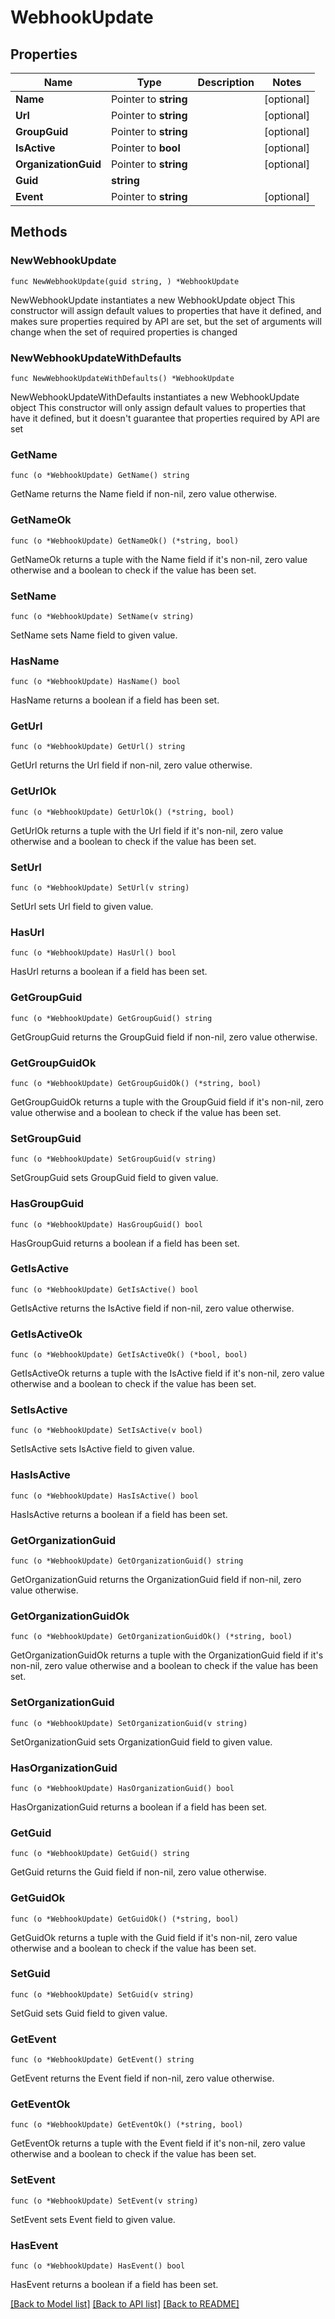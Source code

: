 # WebhookUpdate

## Properties

Name | Type | Description | Notes
------------ | ------------- | ------------- | -------------
**Name** | Pointer to **string** |  | [optional] 
**Url** | Pointer to **string** |  | [optional] 
**GroupGuid** | Pointer to **string** |  | [optional] 
**IsActive** | Pointer to **bool** |  | [optional] 
**OrganizationGuid** | Pointer to **string** |  | [optional] 
**Guid** | **string** |  | 
**Event** | Pointer to **string** |  | [optional] 

## Methods

### NewWebhookUpdate

`func NewWebhookUpdate(guid string, ) *WebhookUpdate`

NewWebhookUpdate instantiates a new WebhookUpdate object
This constructor will assign default values to properties that have it defined,
and makes sure properties required by API are set, but the set of arguments
will change when the set of required properties is changed

### NewWebhookUpdateWithDefaults

`func NewWebhookUpdateWithDefaults() *WebhookUpdate`

NewWebhookUpdateWithDefaults instantiates a new WebhookUpdate object
This constructor will only assign default values to properties that have it defined,
but it doesn't guarantee that properties required by API are set

### GetName

`func (o *WebhookUpdate) GetName() string`

GetName returns the Name field if non-nil, zero value otherwise.

### GetNameOk

`func (o *WebhookUpdate) GetNameOk() (*string, bool)`

GetNameOk returns a tuple with the Name field if it's non-nil, zero value otherwise
and a boolean to check if the value has been set.

### SetName

`func (o *WebhookUpdate) SetName(v string)`

SetName sets Name field to given value.

### HasName

`func (o *WebhookUpdate) HasName() bool`

HasName returns a boolean if a field has been set.

### GetUrl

`func (o *WebhookUpdate) GetUrl() string`

GetUrl returns the Url field if non-nil, zero value otherwise.

### GetUrlOk

`func (o *WebhookUpdate) GetUrlOk() (*string, bool)`

GetUrlOk returns a tuple with the Url field if it's non-nil, zero value otherwise
and a boolean to check if the value has been set.

### SetUrl

`func (o *WebhookUpdate) SetUrl(v string)`

SetUrl sets Url field to given value.

### HasUrl

`func (o *WebhookUpdate) HasUrl() bool`

HasUrl returns a boolean if a field has been set.

### GetGroupGuid

`func (o *WebhookUpdate) GetGroupGuid() string`

GetGroupGuid returns the GroupGuid field if non-nil, zero value otherwise.

### GetGroupGuidOk

`func (o *WebhookUpdate) GetGroupGuidOk() (*string, bool)`

GetGroupGuidOk returns a tuple with the GroupGuid field if it's non-nil, zero value otherwise
and a boolean to check if the value has been set.

### SetGroupGuid

`func (o *WebhookUpdate) SetGroupGuid(v string)`

SetGroupGuid sets GroupGuid field to given value.

### HasGroupGuid

`func (o *WebhookUpdate) HasGroupGuid() bool`

HasGroupGuid returns a boolean if a field has been set.

### GetIsActive

`func (o *WebhookUpdate) GetIsActive() bool`

GetIsActive returns the IsActive field if non-nil, zero value otherwise.

### GetIsActiveOk

`func (o *WebhookUpdate) GetIsActiveOk() (*bool, bool)`

GetIsActiveOk returns a tuple with the IsActive field if it's non-nil, zero value otherwise
and a boolean to check if the value has been set.

### SetIsActive

`func (o *WebhookUpdate) SetIsActive(v bool)`

SetIsActive sets IsActive field to given value.

### HasIsActive

`func (o *WebhookUpdate) HasIsActive() bool`

HasIsActive returns a boolean if a field has been set.

### GetOrganizationGuid

`func (o *WebhookUpdate) GetOrganizationGuid() string`

GetOrganizationGuid returns the OrganizationGuid field if non-nil, zero value otherwise.

### GetOrganizationGuidOk

`func (o *WebhookUpdate) GetOrganizationGuidOk() (*string, bool)`

GetOrganizationGuidOk returns a tuple with the OrganizationGuid field if it's non-nil, zero value otherwise
and a boolean to check if the value has been set.

### SetOrganizationGuid

`func (o *WebhookUpdate) SetOrganizationGuid(v string)`

SetOrganizationGuid sets OrganizationGuid field to given value.

### HasOrganizationGuid

`func (o *WebhookUpdate) HasOrganizationGuid() bool`

HasOrganizationGuid returns a boolean if a field has been set.

### GetGuid

`func (o *WebhookUpdate) GetGuid() string`

GetGuid returns the Guid field if non-nil, zero value otherwise.

### GetGuidOk

`func (o *WebhookUpdate) GetGuidOk() (*string, bool)`

GetGuidOk returns a tuple with the Guid field if it's non-nil, zero value otherwise
and a boolean to check if the value has been set.

### SetGuid

`func (o *WebhookUpdate) SetGuid(v string)`

SetGuid sets Guid field to given value.


### GetEvent

`func (o *WebhookUpdate) GetEvent() string`

GetEvent returns the Event field if non-nil, zero value otherwise.

### GetEventOk

`func (o *WebhookUpdate) GetEventOk() (*string, bool)`

GetEventOk returns a tuple with the Event field if it's non-nil, zero value otherwise
and a boolean to check if the value has been set.

### SetEvent

`func (o *WebhookUpdate) SetEvent(v string)`

SetEvent sets Event field to given value.

### HasEvent

`func (o *WebhookUpdate) HasEvent() bool`

HasEvent returns a boolean if a field has been set.


[[Back to Model list]](../README.md#documentation-for-models) [[Back to API list]](../README.md#documentation-for-api-endpoints) [[Back to README]](../README.md)


